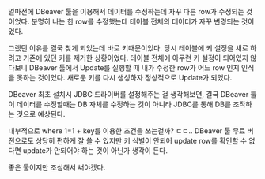 
얼마전에 DBeaver 툴을 이용해서 데이터를 수정하는데 자꾸 다른 row가 수정되는 것이었다.
분명히 나는 한 row를 수정했는데 테이블 전체의 데이터가 자꾸 변경되는 것이었다.

그랬던 이유를 결국 찾게 되었는데 바로 키때문이었다. 당시 테이블에 키 설정을 새로 하려고 기존에 있던 키를 제거한 상황이었다. 테이블 전체에 아무런 키 설정이 되어있지 않다보니 DBeaver 툴에서 Update를 실행할 때 내가 수정한 row가 어느 row 인지 인식을 못하는 것이었다. 새로운 키를 다시 생성하자 정상적으로 Update가 되었다.

DBeaver 최초 설치시 JDBC 드라이버를 설정해주는 걸 생각해보면, 결국 DBeaver 툴이 데이터를 수정할때는 DB 자체를 수정하는 것이 아니라 JDBC를 통해 DB를 조작하는 것으로 예상된다. 

내부적으로 where 1=1 + key를 이용한 조건을 쓰는걸까? ㄷㄷ..
DBeaver 툴 무료 버젼으로도 상당히 편하게 잘 쓸 수 있지만 키 식별이 안되어 update row를 확인할 수 없다면 update가 안되어야 하는 것이 아닌가 생각이 든다.

좋은 툴이지만 조심해서 써야겠다.